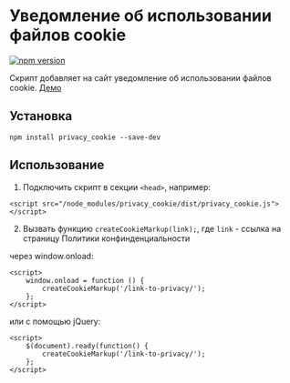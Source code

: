 Уведомление об использовании файлов cookie
==========================================

[![npm version](https://badge.fury.io/js/privacy_cookie.svg)](https://www.npmjs.com/package/privacy_cookie)

Скрипт добавляет на сайт уведомление об использовании файлов cookie.
[Демо](https://varrcan.github.io/privacy_cookie/)

## Установка

```
npm install privacy_cookie --save-dev
```

## Использование

1. Подключить скрипт в секции `<head>`, например:
```
<script src="/node_modules/privacy_cookie/dist/privacy_cookie.js"></script>
```

2. Вызвать функцию `createCookieMarkup(link);`, где `link` - ссылка на страницу Политики конфинденциальности

через window.onload:
```
<script>
    window.onload = function () {
        createCookieMarkup('/link-to-privacy/');
    };
</script>
```

или с помощью jQuery:
```
<script>
    $(document).ready(function() {
        createCookieMarkup('/link-to-privacy/');
    };
</script>
```